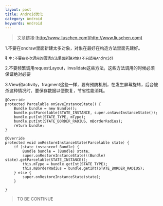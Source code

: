 ```yaml
---
layout: post
title: Android优化
category: Android
keywords: Android
---
```


>文章链接:[http://www.liuschen.com](http://www.liuschen.com)

1.不要在ondraw里面新建太多对象，对象在最好在构造方法里面先建好。

	引申:不要在多次调用的回调方法里面新建对象(不只适用Android)

2.不要频繁调用requestLayout，invalidate这些方法，这些方法调用的时候必须保证绝对必要

3.View和activity，fragment这些一样，要有预防机制，在发生屏幕旋转，后台被杀这种情况时，要保存数据以便恢复，节省性能消耗。

	@Override
	protected Parcelable onSaveInstanceState() {
	    Bundle bundle = new Bundle();
	    bundle.putParcelable(STATE_INSTANCE, super.onSaveInstanceState());
	    bundle.putInt(STATE_TYPE, mType);
	    bundle.putInt(STATE_BORDER_RADIUS, mBorderRadius);
	    return bundle;
	}
	
	@Override
	protected void onRestoreInstanceState(Parcelable state) {
	    if (state instanceof Bundle) {
	        Bundle bundle = (Bundle) state;
	        super.onRestoreInstanceState(((Bundle) state).getParcelable(STATE_INSTANCE));
	        this.mType = bundle.getInt(STATE_TYPE);
	        this.mBorderRadius = bundle.getInt(STATE_BORDER_RADIUS);
	    } else {
	        super.onRestoreInstanceState(state);
	    }
	
	}

>TO BE CONTINUE
